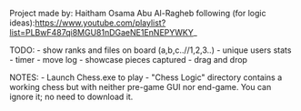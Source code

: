 Project made by: Haitham Osama Abu Al-Ragheb
following (for logic ideas):https://www.youtube.com/playlist?list=PLBwF487qi8MGU81nDGaeNE1EnNEPYWKY_

TODO:
    - show ranks and files on board (a,b,c..//1,2,3..)
    - unique users stats
    - timer
    - move log
    - showcase pieces captured
    - drag and drop


NOTES:
    - Launch Chess.exe to play
    - "Chess Logic" directory contains a working chess but with neither pre-game GUI nor end-game. You can ignore it; no need to download it.
